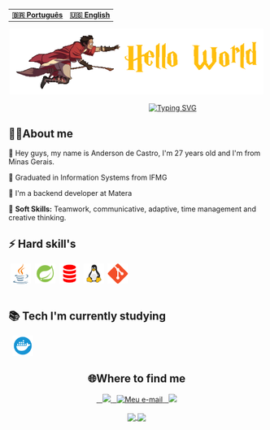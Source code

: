 

<table align="center">
  <tr>
    <td>
      <b>
        <a href="https://github.com/AndersonGC/AndersonCastro/blob/master/README_pt-br.md">🇧🇷 Português</a>
      </b>
    </td>
    <td>
      <b>
        <a href="https://github.com/AndersonGC/AndersonCastro/blob/master/README.md">🇺🇸 English</a>
      </b>
    </td>
  </tr>
</table>
<div align="center" >
  <img width="500px" height="130px" src="./assets/harry_potter01.gif">

   
</div>

<div align="center">



  &nbsp; &nbsp; &nbsp; &nbsp; &nbsp; &nbsp; &nbsp; &nbsp; &nbsp; &nbsp; &nbsp; &nbsp; &nbsp;  &nbsp;&nbsp; &nbsp;&nbsp;&nbsp;&nbsp;&nbsp;&nbsp;
[![Typing SVG](https://readme-typing-svg.herokuapp.com?font=Fira+Code&pause=1000&color=ffbe0d&width=435&lines=Welcome+to+my+profile++%F0%9F%A7%99%F0%9F%8F%BE%E2%80%8D%E2%99%82%EF%B8%8F)](https://git.io/typing-svg)
</div>

<div>
    <h2>👨‍💻About me</h2>
     <p>📌 Hey guys, my name is Anderson de Castro, I'm 27 years old and I'm from Minas Gerais. </p>
     <p>📕 Graduated in Information Systems from IFMG </p>
     <p>💼 I'm a backend developer at Matera </p>
    🧬 <b>Soft Skills:</b> Teamwork, communicative, adaptive, time management and creative thinking.</p>
    <div>
      <h2> ⚡ Hard skill's</h2>
       &nbsp;<img height="40px" src="./assets/java-icon.svg">
       &nbsp;<img height="40px" src="./assets/spring.svg"> 
       &nbsp;<img height="40px" src="./assets/plsql.svg">
       &nbsp;<img height="40px" src="./assets/linux.svg">
       &nbsp;<img height="40px" src="./assets/git.svg">
    </div>
    <br>
    <h2>📚 Tech I'm currently studying</h2>
      &nbsp; <img height="40px" src="./assets/docker.svg">
</div>
<div>
<h2 align="center">🌐Where to find me</h2>
  <div align="center">
    <a href="https://github.com/AndersonGC" target="_blank">
      &nbsp;&nbsp; <img height="32px" src="https://img.shields.io/badge/GitHub-100000?style=for-the-badge&logo=github&logoColor=white">
    </a>
    <a href="mailto:andersoncastro.dev@gmail.com">
       &nbsp; <img height="32px" src="https://img.shields.io/badge/Gmail-D14836?style=for-the-badge&logo=gmail&logoColor=white" alt="Meu e-mail">
    </a>
    </a>
    <a href="https://www.linkedin.com/in/andersongcastro/" target="_blank">
      &nbsp; <img height="32px" src="https://img.shields.io/badge/LinkedIn-0077B5?style=for-the-badge&logo=linkedin&logoColor=white">
    </a>
  
  </div><br>
    <div align="center">
    <a href="https://github.com/AndersonGC">
      <img height="130em" align="center" src="https://github-readme-streak-stats.herokuapp.com?user=AndersonGC&theme=dark&date_format=M%20j%5B%2C%20Y%5D&mode=weekly)](https://git.io/streak-stats">
      <img height="130em" align="center" src="https://github-readme-stats.vercel.app/api?username=AndersonGC&show_icons=true&theme=dark">
 
 <div align="center">
    </div>
  </div>
</div>
  

